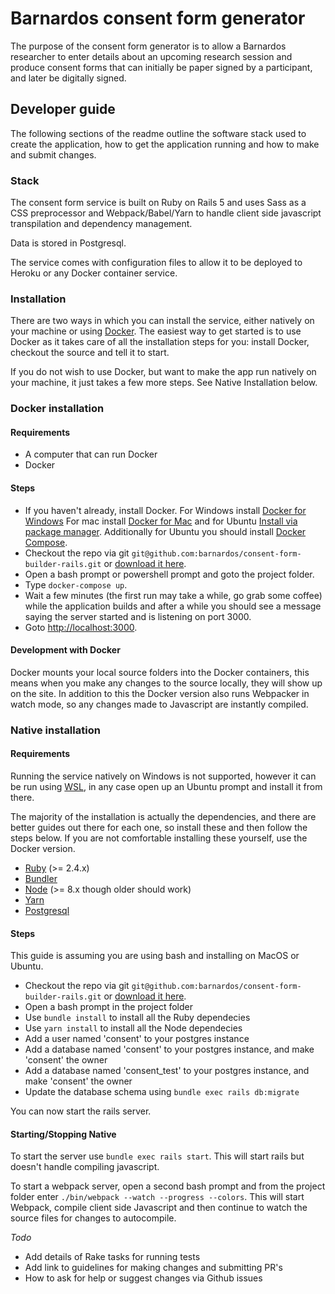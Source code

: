 # Barnardos consent form generator

The purpose of the consent form generator is to allow a Barnardos researcher to
enter details about an upcoming research session and produce consent forms that can 
initially be paper signed by a participant, and later be digitally signed.

## Developer guide

The following sections of the readme outline the software stack used to create the application,
how to get the application running and how to make and submit changes.


### Stack

The consent form service is built on Ruby on Rails 5 and uses Sass as a CSS preprocessor and 
Webpack/Babel/Yarn to handle client side javascript transpilation and dependency management.

Data is stored in Postgresql.

The service comes with configuration files to allow it to be deployed to Heroku or any Docker container
service.

### Installation

There are two ways in which you can install the service, either natively on your machine or 
using [Docker](https://www.docker.com/). The easiest way to get started is to use Docker as it takes care of all the
installation steps for you: install Docker, checkout the source and 
tell it to start.

If you do not wish to use Docker, but want to make the app run natively on your machine, it just takes a few more steps. See Native Installation below.

### Docker installation

#### Requirements
* A computer that can run Docker
* Docker

#### Steps
* If you haven't already, install Docker. For Windows install [Docker for Windows](https://www.docker.com/docker-windows)
For mac install [Docker for Mac](https://www.docker.com/docker-mac) and for Ubuntu [Install via package manager](https://docs.docker.com/engine/installation/linux/docker-ce/ubuntu/#uninstall-old-versions). Additionally for 
Ubuntu you should install [Docker Compose](https://docs.docker.com/compose/install/#install-compose).
* Checkout the repo via git `git@github.com:barnardos/consent-form-builder-rails.git` or 
[download it here](https://github.com/barnardos/consent-form-builder-rails/archive/master.zip).
* Open a bash prompt or powershell prompt and goto the project folder.
* Type `docker-compose up`.
* Wait a few minutes (the first run may take a while, go grab some coffee) while the application builds and after a while
you should see a message saying the server started and is listening on port 3000.
* Goto [http://localhost:3000](http://localhost:3000).

#### Development with Docker
Docker mounts your local source folders into the Docker containers, this
means when you make any changes to the source locally, they will show up on the site. In addition to
this the Docker version also runs Webpacker in watch mode, so any changes made to Javascript are instantly 
compiled.

### Native installation

#### Requirements
Running the service natively on Windows is not supported, however it can be run using 
[WSL](https://msdn.microsoft.com/en-gb/commandline/wsl/about), in any 
case open up an Ubuntu prompt and install it from there.  

The majority of the installation is actually the dependencies, and there are better guides out there for
each one, so install these and then follow the steps below. If you are not comfortable
installing these yourself, use the Docker version.

* [Ruby](https://www.ruby-lang.org/en/) (>= 2.4.x)
* [Bundler](http://bundler.io/)
* [Node](https://nodejs.org/en/) (>= 8.x though older should work)
* [Yarn](https://yarnpkg.com/en/)
* [Postgresql](https://www.postgresql.org/)

#### Steps
This guide is assuming you are using bash and installing on MacOS or Ubuntu.
* Checkout the repo via git `git@github.com:barnardos/consent-form-builder-rails.git` or 
[download it here](https://github.com/barnardos/consent-form-builder-rails/archive/master.zip).
* Open a bash prompt in the project folder
* Use `bundle install` to install all the Ruby dependecies
* Use `yarn install` to install all the Node dependecies
* Add a user named 'consent' to your postgres instance
* Add a database named 'consent' to your postgres instance, and make 'consent' the owner
* Add a database named 'consent_test' to your postgres instance, and make 'consent' the owner
* Update the database schema using `bundle exec rails db:migrate`

You can now start the rails server.

#### Starting/Stopping Native

To start the server use `bundle exec rails start`. This will start rails but doesn't handle compiling
javascript.

To start a webpack server, open a second bash prompt and from the project folder enter 
`./bin/webpack --watch --progress --colors`. This will start Webpack, compile client side Javascript 
and then continue to watch the source files for changes to autocompile.

*Todo*

* Add details of Rake tasks for running tests
* Add link to guidelines for making changes and submitting PR's
* How to ask for help or suggest changes via Github issues
